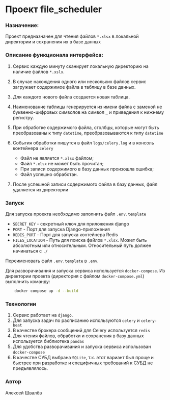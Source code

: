 # Проект file_scheduler

### Назначение:
Проект предназначен для чтения файлов `*.xlsx` 
в локальной директории и сохранения их в базе данных

### Описание функционала интерфейса:
1. Сервис каждую минуту сканирует локальную директорию 
на наличие файлов `*.xslx`.
2.  В случае нахождения одного или нескольких файлов сервис загружает
содержимое файла в таблицу в базе данных.
3. Для каждого нового файла создается новая таблица.
4. Наименование таблицы генерируется из имени файла с заменой
не буквенно-цифровых символов на символ `_` и приведения к нижнему регистру.
5. При обработке содержимого файла, столбцы, которые могут быть преобразованы 
к типу `datetime`, преобразовываются к типу `datetime`
6. События обработки пишутся в файл `logs/celery.log` и в консоль контейнера `celery`

    - Файл не является `*.xlsx` файлом;
    - Файл `*.xlsx` не может быть прочитан;
    - При записи содержимого в базу данных произошла ошибка;
    - Файл успешно обработан.

7. После успешной записи содержимого файла в базу данных, файл удаляется из директории

### Запуск
Для запуска проекта необходимо заполнить файл `.env.template`

- `SECRET_KEY` - секретный ключ для приложения django
- `PORT` - Порт для запуска Django-приложения
- `REDIS_PORT` - Порт для запуска контейнера Redis
- `FILES_LOCATION` - Путь для поиска файлов `*.xlsx`. Может быть абсолютным 
или относительным. Относительный путь должен начинаться с `./`

Переименовать файл `.env.template` в `.env`.

Для разворачивания и запуска сервиса используется `docker-compose`. 
Из директории проекта (директория с файлом `docker-compose.yml`)
выполнить команду:

```bash
    docker compose up -d --build
```

### Технологии

1. Сервис работает на `django`.
2. Для запуска задач по расписанию используются `celery` и `celery-beat`
3. В качестве брокера сообщений для Celery используется `redis`
4. Для чтения файлов, обработки и сохранения в базу данных используется библиотека `pandas`
5. Для удобства разворачивания и запуска сервиса использован `docker-compose`
6. В качестве СУБД выбрана `SQLite`, т.к. этот вариант был проще и быстрее при разработке 
и специфичных требований к СУБД не предъявлялось.

### Автор
Алексей Швалёв
